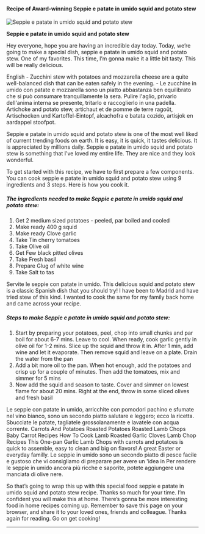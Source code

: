             

#### Recipe of Award-winning Seppie e patate in umido squid and potato stew

![Seppie e patate in umido squid and potato stew](https://img-global.cpcdn.com/recipes/486eeabc7dde250b/751x532cq70/seppie-e-patate-in-umido-squid-and-potato-stew-recipe-main-photo.jpg)

**Seppie e patate in umido squid and potato stew**

Hey everyone, hope you are having an incredible day today. Today, we’re going to make a special dish, seppie e patate in umido squid and potato stew. One of my favorites. This time, I’m gonna make it a little bit tasty. This will be really delicious.

English - Zucchini stew with potatoes and mozzarella cheese are a quite well-balanced dish that can be eaten safely in the evening. - Le zucchine in umido con patate e mozzarella sono un piatto abbastanza ben equilibrato che si può consumare tranquillamente la sera. Pulire l'aglio, privarlo dell'anima interna se presente, tritarlo e raccoglierlo in una padella. Artichoke and potato stew, artichaut et de pomme de terre ragoût, Artischocken und Kartoffel-Eintopf, alcachofra e batata cozido, artisjok en aardappel stoofpot.

Seppie e patate in umido squid and potato stew is one of the most well liked of current trending foods on earth. It is easy, it is quick, it tastes delicious. It is appreciated by millions daily. Seppie e patate in umido squid and potato stew is something that I’ve loved my entire life. They are nice and they look wonderful.

To get started with this recipe, we have to first prepare a few components. You can cook seppie e patate in umido squid and potato stew using 9 ingredients and 3 steps. Here is how you cook it.

##### The ingredients needed to make Seppie e patate in umido squid and potato stew:

1.  Get 2 medium sized potatoes - peeled, par boiled and cooled
2.  Make ready 400 g squid
3.  Make ready Clove garlic
4.  Take Tin cherry tomatoes
5.  Take Olive oil
6.  Get Few black pitted olives
7.  Take Fresh basil
8.  Prepare Glug of white wine
9.  Take Salt to tas

Servite le seppie con patate in umido. This delicious squid and potato stew is a classic Spanish dish that you should try! I have been to Madrid and have tried stew of this kind. I wanted to cook the same for my family back home and came across your recipe.

##### Steps to make Seppie e patate in umido squid and potato stew:

1.  Start by preparing your potatoes, peel, chop into small chunks and par boil for about 6-7 mins. Leave to cool. When ready, cook garlic gently in olive oil for 1-2 mins. Slice up the squid and throw it in. After 1 min, add wine and let it evaporate. Then remove squid and leave on a plate. Drain the water from the pan
2.  Add a bit more oil to the pan. When hot enough, add the potatoes and crisp up for a couple of minutes. Then add the tomatoes, mix and simmer for 5 mins
3.  Now add the squid and season to taste. Cover and simmer on lowest flame for about 20 mins. Right at the end, throw in some sliced olives and fresh basil

Le seppie con patate in umido, arricchite con pomodori pachino e sfumate nel vino bianco, sono un secondo piatto salutare e leggero; ecco la ricetta. Sbucciate le patate, tagliatele grossolanamente e lavatele con acqua corrente. Carrots And Potatoes Roasted Potatoes Roasted Lamb Chops Baby Carrot Recipes How To Cook Lamb Roasted Garlic Cloves Lamb Chop Recipes This One-pan Garlic Lamb Chops with carrots and potatoes is quick to assemble, easy to clean and big on flavors! A great Easter or everyday familly. Le seppie in umido sono un secondo piatto di pesce facile e gustoso che vi consigliamo di preparare per avere un 'idea in Per rendere le seppie in umido ancora più ricche e saporite, potete aggiungere una manciata di olive nere.

So that’s going to wrap this up with this special food seppie e patate in umido squid and potato stew recipe. Thanks so much for your time. I’m confident you will make this at home. There’s gonna be more interesting food in home recipes coming up. Remember to save this page on your browser, and share it to your loved ones, friends and colleague. Thanks again for reading. Go on get cooking!

* * *
